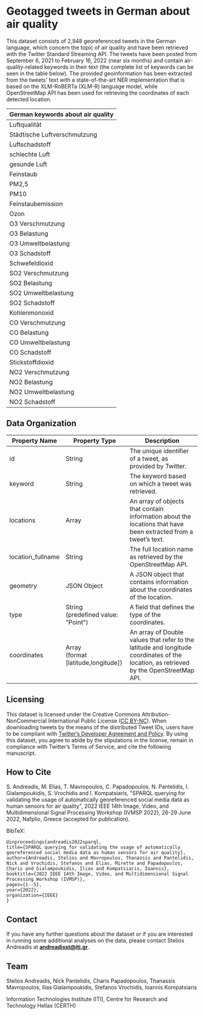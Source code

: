 # Geotagged tweets in German about air quality

This dataset consists of 2,948 georeferenced tweets in the German language, which concern the topic of air quality and have been retrieved with the Twitter Standard Streaming API. The tweets have been posted from September 6, 2021 to February 16, 2022 (near six months) and contain air-quality-related keywords in their text (the complete list of keywords can be seen in the table below). The provided geoinformation has been extracted from the tweets' text with a state-of-the-art NER implementation that is based on the XLM-RoBERTa (XLM-R) language model, while OpenStreetMap API has been used for retrieving the coordinates of each detected location.

|German keywords about air quality|
| --------- |
|Luftqualität|
|Städtische Luftverschmutzung|
|Luftschadstoff|
|schlechte Luft|
|gesunde Luft|
|Feinstaub|
|PM2,5|
|PM10|
|Feinstaubemission|
|Ozon|
|Ο3 Verschmutzung|
|Ο3 Belastung|
|Ο3 Umweltbelastung|
|O3 Schadstoff|
|Schwefeldioxid|
|SO2 Verschmutzung|
|SO2 Belastung|
|SO2 Umweltbelastung|
|SO2 Schadstoff|
|Kohlenmonoxid|
|CO Verschmutzung|
|CO Belastung|
|CO Umweltbelastung|
|CO Schadstoff|
|Stickstoffdioxid|
|NO2 Verschmutzung|
|NO2 Belastung|
|NO2 Umweltbelastung|
|NO2 Schadstoff|

## Data Organization

| Property Name | Property Type | Description |
| --------- | ----------- | ----------- |
| id | String | The unique identifier of a tweet, as provided by Twitter. |
| keyword | String | The keyword based on which a tweet was retrieved. |
| locations | Array | An array of objects that contain information about the locations that have been extracted from a tweet’s text. |
| location_fullname | String | The full location name as retrieved by the OpenStreetMap API. |
| geometry | JSON Object | A JSON object that contains information about the coordinates of the location. |
| type | String<br> (predefined value: "Point") | A field that defines the type of the coordinates. |
| coordinates | Array<br> (format \[latitude,longitude\]) | An array of Double values that refer to the latitude and longitude coordinates of the location, as retrieved by the OpenStreetMap API. |

## Licensing

This dataset is licensed under the Creative Commons Attribution-NonCommercial International Public License ([CC BY-NC](https://creativecommons.org/licenses/by-nc/4.0/)). When downloading tweets by the means of the distributed Tweet IDs, users have to be compliant with [Twitter’s Developer Agreement and Policy](https://developer.twitter.com/en/developer-terms/agreement-and-policy). By using this dataset, you agree to abide by the stipulations in the license, remain in compliance with Twitter’s Terms of Service, and cite the following manuscript.

## How to Cite

S. Andreadis, M. Elias, T. Mavropoulos, C. Papadopoulos, N. Pantelidis, I. Gialampoukidis, S. Vrochidis and I. Kompatsiaris, "SPARQL querying for validating the usage of automatically georeferenced social media data as human sensors for air quality", 2022 IEEE 14th Image, Video, and Multidimensional Signal  Processing Workshop (IVMSP 2022), 26-29 June 2022, Nafplio, Greece (accepted for publication).

BibTeX:

    @inproceedings{andreadis2022sparql,
    title={SPARQL querying for validating the usage of automatically georeferenced social media data as human sensors for air quality},
    author={Andreadis, Stelios and Mavropoulos, Thanassis and Pantelidis, Nick and Vrochidis, Stefanos and Elias, Mirette and Papadopoulos, Charis and Gialampoukidis, Ilias and Kompatsiaris, Ioannis},
    booktitle={2022 IEEE 14th Image, Video, and Multidimensional Signal Processing Workshop (IVMSP)},
    pages={1--5},
    year={2022},
    organization={IEEE}
    }

## Contact

If you have any further questions about the dataset or if you are interested in running some additional analyses on the data, please contact Stelios Andreadis at **[andreadisst@iti.gr](mailto:andreadisst@iti.gr)**.

## Team

Stelios Andreadis, Nick Pantelidis, Charis Papadopoulos, Thanassis Mavropoulos, Ilias Gialampoukidis, Stefanos Vrochidis, Ioannis Kompatsiaris

Information Technologies Institute (ITI), Centre for Research and Technology Hellas (CERTH)

